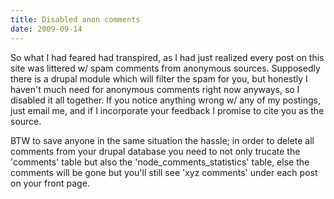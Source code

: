 ```yaml
---
title: Disabled anon comments
date: 2009-09-14
---
```


So what I had feared had transpired, as I had just realized every post on this site was littered w/ spam comments from anonymous sources. Supposedly there is a drupal module which will filter the spam for you, but honestly I haven't much need for anonymous comments right now anyways, so I disabled it all together. If you notice anything wrong w/ any of my postings, just email me, and if I incorporate your feedback I promise to cite you as the source.

BTW to save anyone in the same situation the hassle; in order to delete all comments from your drupal database you need to not only trucate the 'comments' table but also the 'node_comments_statistics' table, else the comments will be gone but you'll still see 'xyz comments' under each post on your front page.
